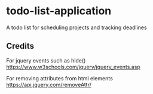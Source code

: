 # todo-list-application
A todo list for scheduling projects and tracking deadlines

## Credits
For jquery events such as hide()
https://www.w3schools.com/jquery/jquery_events.asp

For removing attributes from html elements
https://api.jquery.com/removeAttr/

